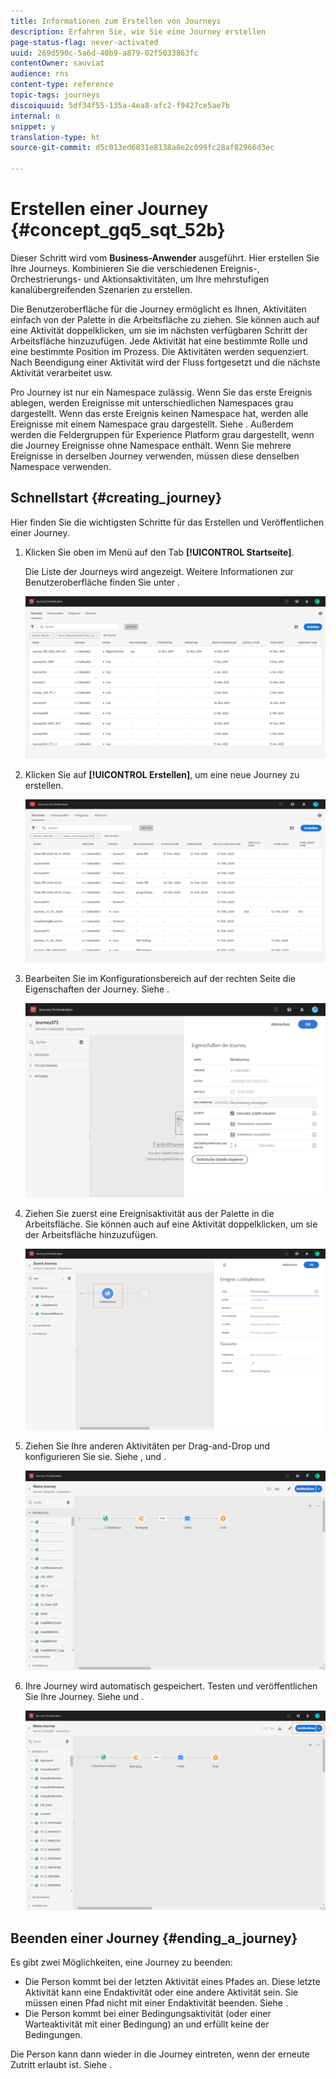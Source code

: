 ```yaml
---
title: Informationen zum Erstellen von Journeys
description: Erfahren Sie, wie Sie eine Journey erstellen
page-status-flag: never-activated
uuid: 269d590c-5a6d-40b9-a879-02f5033863fc
contentOwner: sauviat
audience: rns
content-type: reference
topic-tags: journeys
discoiquuid: 5df34f55-135a-4ea8-afc2-f9427ce5ae7b
internal: n
snippet: y
translation-type: ht
source-git-commit: d5c013ed6031e8138a8e2c099fc28af82966d3ec

---
```




# Erstellen einer Journey {#concept_gq5_sqt_52b}

Dieser Schritt wird vom **Business-Anwender** ausgeführt. Hier erstellen Sie Ihre Journeys. Kombinieren Sie die verschiedenen Ereignis-, Orchestrierungs- und Aktionsaktivitäten, um Ihre mehrstufigen kanalübergreifenden Szenarien zu erstellen.

Die Benutzeroberfläche für die Journey ermöglicht es Ihnen, Aktivitäten einfach von der Palette in die Arbeitsfläche zu ziehen. Sie können auch auf eine Aktivität doppelklicken, um sie im nächsten verfügbaren Schritt der Arbeitsfläche hinzuzufügen. Jede Aktivität hat eine bestimmte Rolle und eine bestimmte Position im Prozess. Die Aktivitäten werden sequenziert. Nach Beendigung einer Aktivität wird der Fluss fortgesetzt und die nächste Aktivität verarbeitet usw.

Pro Journey ist nur ein Namespace zulässig. Wenn Sie das erste Ereignis ablegen, werden Ereignisse mit unterschiedlichen Namespaces grau dargestellt. Wenn das erste Ereignis keinen Namespace hat, werden alle Ereignisse mit einem Namespace grau dargestellt. Siehe [](../event/selecting-the-namespace.md). Außerdem werden die Feldergruppen für Experience Platform grau dargestellt, wenn die Journey Ereignisse ohne Namespace enthält. Wenn Sie mehrere Ereignisse in derselben Journey verwenden, müssen diese denselben Namespace verwenden.

## Schnellstart {#creating_journey}

Hier finden Sie die wichtigsten Schritte für das Erstellen und Veröffentlichen einer Journey.

1. Klicken Sie oben im Menü auf den Tab **[!UICONTROL Startseite]**.

   Die Liste der Journeys wird angezeigt. Weitere Informationen zur Benutzeroberfläche finden Sie unter [](../building-journeys/using-the-journey-designer.md).

   ![](../assets/journey30.png)

1. Klicken Sie auf **[!UICONTROL Erstellen]**, um eine neue Journey zu erstellen.

   ![](../assets/journey31.png)

1. Bearbeiten Sie im Konfigurationsbereich auf der rechten Seite die Eigenschaften der Journey. Siehe [](../building-journeys/changing-properties.md).

   ![](../assets/journey32.png)

1. Ziehen Sie zuerst eine Ereignisaktivität aus der Palette in die Arbeitsfläche. Sie können auch auf eine Aktivität doppelklicken, um sie der Arbeitsfläche hinzuzufügen.

   ![](../assets/journey33.png)

1. Ziehen Sie Ihre anderen Aktivitäten per Drag-and-Drop und konfigurieren Sie sie. Siehe [](../building-journeys/event-activities.md), [](../building-journeys/about-orchestration-activities.md) und [](../building-journeys/about-action-activities.md).

   ![](../assets/journey34.png)

1. Ihre Journey wird automatisch gespeichert. Testen und veröffentlichen Sie Ihre Journey. Siehe [](../building-journeys/testing-the-journey.md) und [](../building-journeys/publishing-the-journey.md).

   ![](../assets/journey36.png)

## Beenden einer Journey {#ending_a_journey}

Es gibt zwei Möglichkeiten, eine Journey zu beenden:

* Die Person kommt bei der letzten Aktivität eines Pfades an. Diese letzte Aktivität kann eine Endaktivität oder eine andere Aktivität sein. Sie müssen einen Pfad nicht mit einer Endaktivität beenden. Siehe [](../building-journeys/end-activity.md).
* Die Person kommt bei einer Bedingungsaktivität (oder einer Warteaktivität mit einer Bedingung) an und erfüllt keine der Bedingungen.

Die Person kann dann wieder in die Journey eintreten, wenn der erneute Zutritt erlaubt ist. Siehe [](../building-journeys/changing-properties.md).
